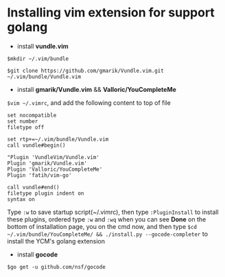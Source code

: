 # Installing vim extension for support golang

- install **vundle.vim**

`$mkdir ~/.vim/bundle`

`$git clone https://github.com/gmarik/Vundle.vim.git ~/.vim/bundle/Vundle.vim`

- install **gmarik/Vundle.vim** && **Valloric/YouCompleteMe**

`$vim ~/.vimrc`, and add the following content to top of file
```
set nocompatible
set number
filetype off

set rtp+=~/.vim/bundle/Vundle.vim
call vundle#begin()

"Plugin 'VundleVim/Vundle.vim'
Plugin 'gmarik/Vundle.vim'
Plugin 'Valloric/YouCompleteMe'
Plugin 'fatih/vim-go'

call vundle#end()
filetype plugin indent on
syntax on
```
Type `:w` to save startup script(~/.vimrc), then type `:PluginInstall` to install these plugins, ordered type `:w` and `:wq` when you can see **Done** on the bottom of installation page, you on the cmd now, and then type `$cd ~/.vim/bundle/YouCompleteMe/ && ./install.py --gocode-completer` to install the YCM's golang extension

- install **gocode**

`$go get -u github.com/nsf/gocode`
